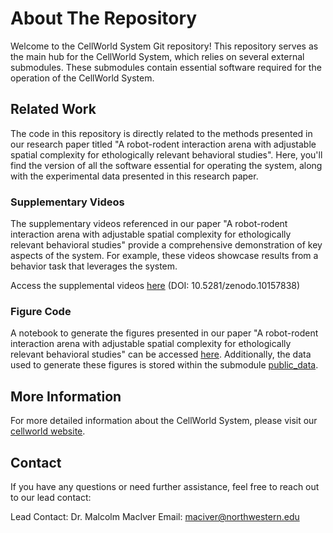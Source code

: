 # About The Repository

Welcome to the CellWorld System Git repository! This repository serves as the main hub for the CellWorld System, which relies on several external submodules. These submodules contain essential software required for the operation of the CellWorld System. 

## Related Work

The code in this repository is directly related to the methods presented in our research paper titled "A robot-rodent interaction arena with adjustable spatial complexity for ethologically relevant behavioral studies". Here, you'll find the version of all the software essential for operating the system, along with the experimental data presented in this research paper. 

### Supplementary Videos

The supplementary videos referenced in our paper "A robot-rodent interaction arena with adjustable spatial complexity for ethologically relevant behavioral studies" provide a comprehensive demonstration of key aspects of the system. For example, these videos showcase results from a behavior task that leverages the system.

Access the supplemental videos [here](https://doi.org/10.5281/zenodo.10157838) (DOI: 10.5281/zenodo.10157838)

### Figure Code 

A notebook to generate the figures presented in our paper "A robot-rodent interaction arena with adjustable spatial complexity for ethologically relevant behavioral studies" can be accessed [here](https://colab.research.google.com/drive/1EbFh44LEhl9npWPzdv3WODliqK4Q9_h3?usp=sharing). Additionally, the data used to generate these figures is stored within the submodule [public_data](https://github.com/cellworld/public_data/tree/47ff373d1e4ca16e2baa5412820e7f439adcc326).


## More Information
For more detailed information about the CellWorld System, please visit our [cellworld website](https://cellworld.github.io/paper.html). 


## Contact
If you have any questions or need further assistance, feel free to reach out to our lead contact:

Lead Contact: Dr. Malcolm MacIver 
Email: maciver@northwestern.edu